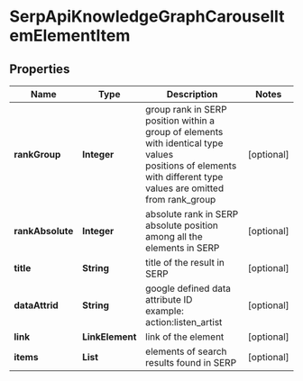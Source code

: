 # SerpApiKnowledgeGraphCarouselItemElementItem


## Properties

| Name | Type | Description | Notes |
|------------ | ------------- | ------------- | -------------|
**rankGroup** | **Integer** | group rank in SERP<br>position within a group of elements with identical type values<br>positions of elements with different type values are omitted from rank_group |[optional]|
**rankAbsolute** | **Integer** | absolute rank in SERP<br>absolute position among all the elements in SERP |[optional]|
**title** | **String** | title of the result in SERP |[optional]|
**dataAttrid** | **String** | google defined data attribute ID<br>example:<br>action:listen_artist |[optional]|
**link** | **LinkElement** | link of the element |[optional]|
**items** | **List<KnowledgeGraphListElement>** | elements of search results found in SERP |[optional]|